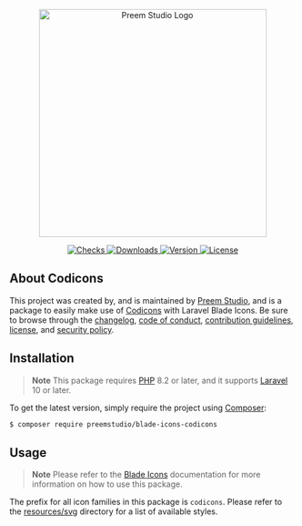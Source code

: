 <p align="center">
    <a href="https://preem.studio" target="_blank">
        <img src="https://raw.githubusercontent.com/PreemStudio/assets/main/logo-text.svg" width="400" alt="Preem Studio Logo" />
    </a>
</p>

<p align="center">
    <a href="https://github.com/PreemStudio/blade-icons-codicons/actions">
        <img src="https://badge.sh/github/check-runs/PreemStudio/blade-icons-codicons" alt="Checks" />
    </a>
    <a href="https://packagist.org/packages/preemstudio/blade-icons-codicons">
        <img src="https://badge.sh/packagist/downloads/PreemStudio/blade-icons-codicons" alt="Downloads" />
    </a>
    <a href="https://packagist.org/packages/preemstudio/blade-icons-codicons">
        <img src="https://badge.sh/packagist/version/PreemStudio/blade-icons-codicons" alt="Version" />
    </a>
    <a href="https://packagist.org/packages/preemstudio/blade-icons-codicons">
        <img src="https://badge.sh/packagist/license/PreemStudio/blade-icons-codicons" alt="License" />
    </a>
</p>

## About Codicons

This project was created by, and is maintained by [Preem Studio](https://github.com/PreemStudio), and is a package to easily make use of [Codicons](https://github.com/microsoft/vscode-codicons) with Laravel Blade Icons. Be sure to browse through the [changelog](CHANGELOG.md), [code of conduct](.github/CODE_OF_CONDUCT.md), [contribution guidelines](.github/CONTRIBUTING.md), [license](LICENSE), and [security policy](.github/SECURITY.md).

## Installation

> **Note**
> This package requires [PHP](https://www.php.net/) 8.2 or later, and it supports [Laravel](https://laravel.com/) 10 or later.

To get the latest version, simply require the project using [Composer](https://getcomposer.org/):

```bash
$ composer require preemstudio/blade-icons-codicons
```

## Usage

> **Note**
> Please refer to the [Blade Icons](https://github.com/PreemStudio/blade-icons) documentation for more information on how to use this package.

The prefix for all icon families in this package is `codicons`. Please refer to the [resources/svg](/resources/svg) directory for a list of available styles.
